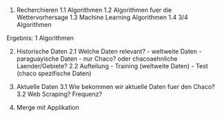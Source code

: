 1. Recherchieren
    1.1 Algorithmen
    1.2 Algorithmen fuer die Wettervorhersage
    1.3 Machine Learning Algorithmen
    1.4 3/4 Algorithmen

Ergebnis: 1 Algorithmen

2. Historische Daten
    2.1 Welche Daten relevant?
        - weltweite Daten
        - paraguayische Daten
        - nur Chaco? oder chacoaehnliche Laender/Gebiete?
    2.2 Aufteilung
        - Training  (weltweite Daten)
        - Test      (chaco spezifische Daten)

3. Aktuelle Daten
    3.1 Wie bekommen wir aktuelle Daten fuer den Chaco?
    3.2 Web Scraping? Frequenz?

4. Merge mit Applikation
